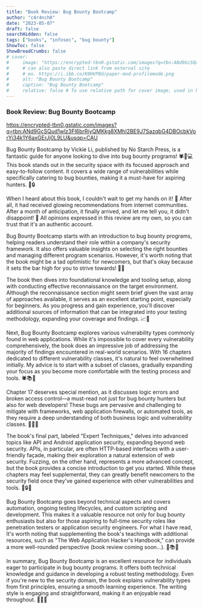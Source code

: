 ```yaml
---
title: "Book Review: Bug Bounty Bootcamp"
author: "c4r4nch0"
date: "2023-05-07"
draft: false
searchHidden: false
tags: ["books", "infosec", "bug bounty"]
ShowToc: false
ShowBreadCrumbs: false
# cover:
#     image: "https://encrypted-tbn0.gstatic.com/images?q=tbn:ANd9GcSQud1wlz3Fl6brRiyQMKkg8XMhI2BE9J7SazqbG4DBOcbkVorYi34k1Y6axGErJj0L9LU&usqp=CAU"
#     # can also paste direct link from external site
#     # ex. https://i.ibb.co/K0HVPBd/paper-mod-profilemode.png
#     alt: "Bug Bounty Bootcamp"
#     caption: "Bug Bounty Bootcamp"
#     relative: false # To use relative path for cover image, used in hugo Page-bundles    
---
```

 ### Book Review: Bug Bounty Bootcamp

https://encrypted-tbn0.gstatic.com/images?q=tbn:ANd9GcSQud1wlz3Fl6brRiyQMKkg8XMhI2BE9J7SazqbG4DBOcbkVorYi34k1Y6axGErJj0L9LU&usqp=CAU

Bug Bounty Bootcamp by Vickie Li, published by No Starch Press, is a fantastic guide for anyone looking to dive into bug bounty programs! 🕷️🎯💻 This book stands out in the security space with its focused approach and easy-to-follow content. It covers a wide range of vulnerabilities while specifically catering to bug bounties, making it a must-have for aspiring hunters. 📘🔒

When I heard about this book, I couldn't wait to get my hands on it! 🤩 After all, it had received glowing recommendations from internet communities. After a month of anticipation, it finally arrived, and let me tell you, it didn't disappoint! 🚀 All opinions expressed in this review are my own, so you can trust that it's an authentic account.

Bug Bounty Bootcamp starts with an introduction to bug bounty programs, helping readers understand their role within a company's security framework. It also offers valuable insights on selecting the right bounties and managing different program scenarios. However, it's worth noting that the book might be a tad optimistic for newcomers, but that's okay because it sets the bar high for you to strive towards! 🌟🎯

The book then dives into foundational knowledge and tooling setup, along with conducting effective reconnaissance on the target environment. Although the reconnaissance section might seem brief given the vast array of approaches available, it serves as an excellent starting point, especially for beginners. As you progress and gain experience, you'll discover additional sources of information that can be integrated into your testing methodology, expanding your coverage and findings. 📈🔎

Next, Bug Bounty Bootcamp explores various vulnerability types commonly found in web applications. While it's impossible to cover every vulnerability comprehensively, the book does an impressive job of addressing the majority of findings encountered in real-world scenarios. With 16 chapters dedicated to different vulnerability classes, it's natural to feel overwhelmed initially. My advice is to start with a subset of classes, gradually expanding your focus as you become more comfortable with the testing process and tools. 🕷️📚💪

Chapter 17 deserves special mention, as it discusses logic errors and broken access control—a must-read not just for bug bounty hunters but also for web developers! These bugs are pervasive and challenging to mitigate with frameworks, web application firewalls, or automated tools, as they require a deep understanding of both business logic and vulnerability classes. 🐛🚫🔐

The book's final part, labeled "Expert Techniques," delves into advanced topics like API and Android application security, expanding beyond web security. APIs, in particular, are often HTTP-based interfaces with a user-friendly façade, making their exploration a natural extension of web security. Fuzzing, on the other hand, represents a more advanced concept, but the book provides a concise introduction to get you started. While these chapters may feel supplemental, they can greatly benefit newcomers to the security field once they've gained experience with other vulnerabilities and tools. 🚀🔒📱

Bug Bounty Bootcamp goes beyond technical aspects and covers automation, ongoing testing lifecycles, and custom scripting and development. This makes it a valuable resource not only for bug bounty enthusiasts but also for those aspiring to full-time security roles like penetration testers or application security engineers. For what I have read, It's worth noting that supplementing the book's teachings with additional resources, such as "The Web Application Hacker's Handbook," can provide a more well-rounded perspective (book review coming soon...). 🔄📚💡

In summary, Bug Bounty Bootcamp is an excellent resource for individuals eager to participate in bug bounty programs. It offers both technical knowledge and guidance in developing a robust testing methodology. Even if you're new to the security domain, the book explains vulnerability types from first principles, ensuring a smooth learning experience. The writing style is engaging and straightforward, making it an enjoyable read throughout. 📘🌟✨